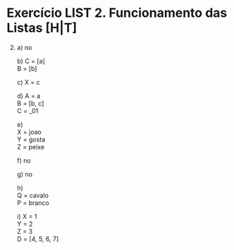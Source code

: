 # Exercício LIST 2. Funcionamento das Listas [H|T] 

2.  a) no

    b) 
        C = [a]  
        B = [b]

    c) 
        X = c

    d)
        A = a  
        B = [b, c]  
        C = _01

    e)   
        X = joao  
        Y = gosta  
        Z = peixe  

    f) no 

    g) no

    h)  
        Q = cavalo  
        P = branco  

    i) 
        X = 1  
        Y = 2  
        Z = 3  
        D = [4, 5, 6, 7]